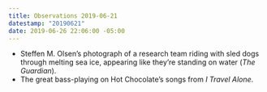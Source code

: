 ```yaml
---
title: Observations 2019-06-21
datestamp: "20190621"
date: 2019-06-26 22:06:00 -05:00
---
```


- Steffen M. Olsen’s photograph of a research team riding with sled dogs through melting sea ice, appearing like they’re standing on water (*The Guardian*).
- The great bass-playing on Hot Chocolate’s songs from *I Travel Alone*.
